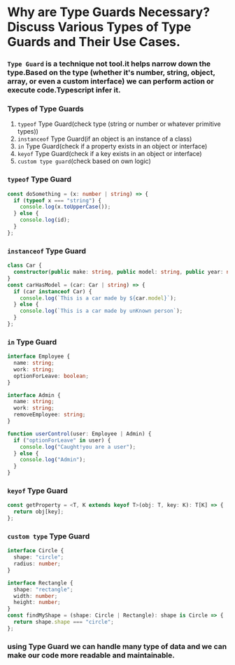 # Why are Type Guards Necessary? Discuss Various Types of Type Guards and Their Use Cases.

### `Type Guard` is a technique not tool.it helps narrow down the type.Based on the type (whether it's number, string, object, array, or even a custom interface) we can perform action or execute code.Typescript infer it.

### Types of Type Guards

1. `typeof` Type Guard(check type (string or number or whatever primitive types))
2. `instanceof` Type Guard(if an object is an instance of a class)
3. `in` Type Guard(check if a property exists in an object or interface)
4. `keyof` Type Guard(check if a key exists in an object or interface)
5. `custom type guard`(check based on own logic)

### `typeof` Type Guard

```typescript
const doSomething = (x: number | string) => {
  if (typeof x === "string") {
    console.log(x.toUpperCase());
  } else {
    console.log(id);
  }
};
```

### `instanceof` Type Guard

```typescript
class Car {
  constructor(public make: string, public model: string, public year: number) {}
}
const carHasModel = (car: Car | string) => {
  if (car instanceof Car) {
    console.log(`This is a car made by ${car.model}`);
  } else {
    console.log(`This is a car made by unKnown person`);
  }
};
```

### `in` Type Guard

```typescript
interface Employee {
  name: string;
  work: string;
  optionForLeave: boolean;
}

interface Admin {
  name: string;
  work: string;
  removeEmployee: string;
}

function userControl(user: Employee | Admin) {
  if ("optionForLeave" in user) {
    console.log("Caught!you are a user");
  } else {
    console.log("Admin");
  }
}
```

### `keyof` Type Guard

```typescript
const getProperty = <T, K extends keyof T>(obj: T, key: K): T[K] => {
  return obj[key];
};
```

### `custom type` Type Guard

```typescript
interface Circle {
  shape: "circle";
  radius: number;
}

interface Rectangle {
  shape: "rectangle";
  width: number;
  height: number;
}
const findMyShape = (shape: Circle | Rectangle): shape is Circle => {
  return shape.shape === "circle";
};
```

### using Type Guard we can handle many type of data and we can make our code more readable and maintainable.
